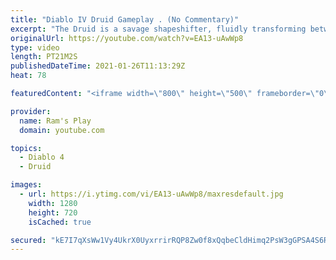 ```yaml
---
title: "Diablo IV Druid Gameplay . (No Commentary)"
excerpt: "The Druid is a savage shapeshifter, fluidly transforming between the forms of a towering bear or a vicious werewolf to fight alongside the creatures of the wild."
originalUrl: https://youtube.com/watch?v=EA13-uAwWp8
type: video
length: PT21M2S
publishedDateTime: 2021-01-26T11:13:29Z
heat: 78

featuredContent: "<iframe width=\"800\" height=\"500\" frameborder=\"0\" src=\"https://www.youtube.com/embed/EA13-uAwWp8\" allow=\"accelerometer; autoplay; encrypted-media; gyroscope; picture-in-picture\" allowfullscreen></iframe>"

provider:
  name: Ram's Play
  domain: youtube.com

topics:
  - Diablo 4
  - Druid

images:
  - url: https://i.ytimg.com/vi/EA13-uAwWp8/maxresdefault.jpg
    width: 1280
    height: 720
    isCached: true

secured: "kE7I7qXsWw1Vy4UkrX0UyxrrirRQP8Zw0f8xQqbeCldHimq2PsW3gGPSA4S6RssLz8cpEVloCwE+3UsXqKT8YjEMURJB1APofCtSw8UJYSaNBRHez4917SHbpO8JBP0Yk4rwxITXhtS3QlStznpZ7Q0DyNC/HEtfcBXL2P20o2aV3ceKGy3/gh+eQH6uGU7KFTt3jMw08lOQXqNw3D40a4zaG4/JMGGEdDlrL17jnPK/RtI1mwvtzKEWTHtmjXxiQKZOmdaLa12WDiu7DO7oFsxNTN1p5Naw+CA55cfPyw2ApJUTENTw3ZV1S+Z92bCbUMnoHWRJHPjvEfYPbIY4bSKmRKV0kSV1Jc9p0t3YFKVSPYE2+7aTsKlQozY9YtdSbC/XMq0/6LrMDM4uhdsDjBneAa3kTs6WxxNkTEiYwCY0kgYYIZv3UVdD2QugW/Sv;UfuCnmrS7iQJ4NIztWIw+Q=="
---
```


